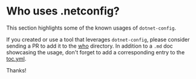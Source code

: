 # Who uses .netconfig?

This section highlights some of the known usages of `dotnet-config`.

If you created or use a tool that leverages `dotnet-config`, please consider 
sending a PR to add it to the [who](https://github.com/dotnetconfig/dotnet-config/tree/master/docs/who) 
directory. In addition to a `.md` doc showcasing the usage, don't forget to add 
a corresponding entry to the [toc.yml](https://github.com/dotnetconfig/dotnet-config/tree/master/docs/who/toc.yml).

Thanks!

